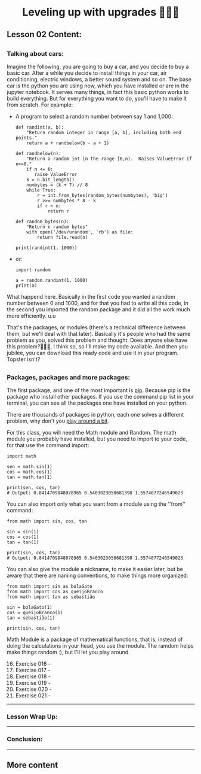 <div align="center">
  
# Leveling up with upgrades 🍄🍄🍄

</div>

## Lesson 02 Content:

##

### Talking about cars:
Imagine the following, you are going to buy a car, and you decide to buy a basic car. After a while you decide to install things in your car, air conditioning, electric windows, a better sound system and so on.
The base car is the python you are using now, which you have installed or are in the jupyter notebook. It serves many things, in fact this basic python works to build everything. But for everything you want to do, you'll have to make it from scratch. For example: 

- A program to select a random number between say 1 and 1,000:

      def randint(a, b):
          "Return random integer in range [a, b], including both end points."
          return a + randbelow(b - a + 1)

      def randbelow(n):
          "Return a random int in the range [0,n).  Raises ValueError if n<=0."
          if n <= 0:
             raise ValueError
          k = n.bit_length()
          numbytes = (k + 7) // 8
          while True:
              r = int.from_bytes(random_bytes(numbytes), 'big')
              r >>= numbytes * 8 - k
              if r < n:
                  return r

      def random_bytes(n):
          "Return n random bytes"
          with open('/dev/urandom', 'rb') as file:
              return file.read(n)

      print(randint(1, 1000))

- or:

      import random   

      a = random.randint(1, 1000)
      print(a)

What happend here. Basically in the first code you wanted a random number between 0 and 1000, and for that you had to write all this code, in the second you imported the random package and it did all the work much more efficiently. u.u

That's the packages, or modules (there's a technical difference between them, but we'll deal with that later). Basically it's people who had the same problem as you, solved this problem and thought: Does anyone else have this problem?🤔🤔🤔, I think so, so I'll make my code available. And then you jubilee, you can download this ready code and use it in your program. Topster isn't?


##

### Packages, packages and more packages:
The first package, and one of the most important is [pip](https://pypi.org/project/pip/). Because pip is the package who install other packages. If you use the command pip list in your terminal, you can see all the packages one have installed on your python. 

There are thousands of packages in python, each one solves a different problem, why don't you [play around a bit](https://pypi.org/).

For this class, you will need the Math module and Random. The math module you probably have installed, but you need to import to your code, for that use the command import:

    import math 

    sen = math.sin(1)
    cos = math.cos(1)
    tan = math.tan(1)

    print(sen, cos, tan)
    # Output: 0.8414709848078965 0.5403023058681398 1.5574077246549023
    
You can also import only what you want from a module using the ''from'' command:

    from math import sin, cos, tan 

    sin = sin(1)
    cos = cos(1)
    tan = tan(1)

    print(sin, cos, tan)
    # Output: 0.8414709848078965 0.5403023058681398 1.5574077246549023
    
You can also give the module a nickname, to make it easier later, but be aware that there are naming conventions, to make things more organized:

    from math import sin as bolaGato 
    from math import cos as queijoBranco
    from math import tan as sebastião

    sin = bolaGato(1)
    cos = queijoBranco(1)
    tan = sebastião(1)

    print(sin, cos, tan)
    
Math Module is a package of mathematical functions, that is, instead of doing the calculations in your head, you use the module. The ramdom helps make things random :), but I'll let you play around.

16. Exercise 016 - []()
17. Exercise 017 - []()
18. Exercise 018 - []()
19. Exercise 019 - []()
20. Exercise 020 - []()
21. Exercise 021 - []()


---

### Lesson Wrap Up:

---

### Conclusion:

---

## More content
